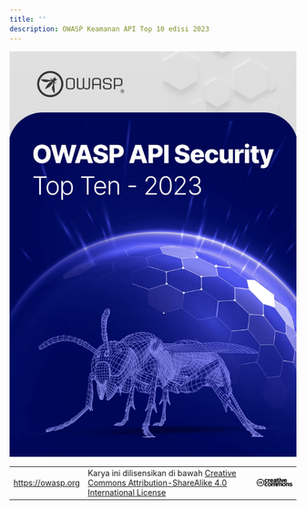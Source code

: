 ```yaml
---
title: ''
description: OWASP Keamanan API Top 10 edisi 2023
---
```


![OWASP LOGO](images/cover.jpg)

| | | |
| - | - | - |
| https://owasp.org | Karya ini dilisensikan di bawah [Creative Commons Attribution-ShareAlike 4.0 International License][1] | ![Creative Commons License Logo](images/front-cc.png) |

[1]: http://creativecommons.org/licenses/by-sa/4.0/


